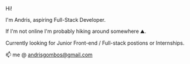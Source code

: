 Hi!

I'm Andris, aspiring Full-Stack Developer.

If I'm not online I'm probably hiking around somewhere ⛰️.

Currently looking for Junior Front-end / Full-stack postions or Internships.

📫 me @ andrisgombos@gmail.com

<!---
andrisgombos/andrisgombos is a ✨ special ✨ repository because its `README.md` (this file) appears on your GitHub profile.
You can click the Preview link to take a look at your changes.
--->
